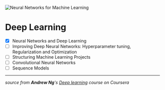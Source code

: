 ![Neural Networks for Machine Learning](https://user-images.githubusercontent.com/21110541/29741101-6c274534-8a66-11e7-9e69-d3f2a362af8d.png)


# Deep Learning
+ [x] Neural Networks and Deep Learning
+ [ ] Improving Deep Neural Networks: Hyperparameter tuning, Regularization and Optimization
+ [ ] Structuring Machine Learning Projects
+ [ ] Convolutional Neural Networks
+ [ ] Sequence Models

---
*source from **Andrew Ng**'s [Deep learning](https://www.coursera.org/specializations/deep-learning) course on Coursera*
